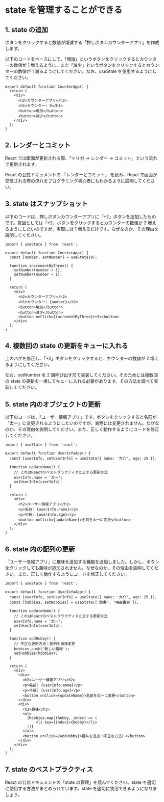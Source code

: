 

# state を管理することができる


## 1. state の追加
ボタンをクリックすると数値が増減する「押しボタンカウンターアプリ」を作成します。

以下のコードをベースにして、「増加」というボタンをクリックするとカウンターの数値が 1 増えるように、また「減少」というボタンをクリックするとカウンターの数値が 1 減るようにしてください。なお、useState を使用するようにしてください。

```
export default function CounterApp() {
  return (
    <div>
      <h2>カウンターアプリ</h2>
      <h1>カウンター: 0</h1>
      <button>増加</button>
      <button>減少</button>
    </div>
  );
}

```



## 2. レンダーとコミット
React では画面が更新される際、「トリガ → レンダー → コミット」という流れで更新されます。

React の公式ドキュメントの 「レンダーとコミット」 を読み、React で画面が交信される際の流れをプログラミング初心者にもわかるように説明してください。

## 3. state はスナップショット
以下のコードは、押しボタンカウンターアプリに「+2」ボタンを追加したものです。意図としては「+2」ボタンをクリックするとカウンターの数値が 2 増えるようにしたいのですが、実際には 1 増えるだけです。なぜなのか、その理由を説明してください。

```
import { useState } from 'react';

export default function CounterApp() {
  const [number, setNumber] = useState(0);

  function incrementByThree() {
    setNumber(number + 1);
    setNumber(number + 1);
  }

  return (
    <div>
      <h2>カウンターアプリ</h2>
      <h1>カウンター: {number}</h1>
      <button>増加</button>
      <button>減少</button>
      <button onClick={incrementByThree}>+2</button>
    </div>
  );
}

```


## 4. 複数回の state の更新をキューに入れる
上のバグを修正し、「+2」ボタンをクリックすると、カウンターの数値が 2 増えるようにしてください。

なお、setNumber を 2 回呼び出す形で実装してください。そのためには複数回の state の更新を一括してキューに入れる必要があります。その方法を調べて実装してください。

## 5. state 内のオブジェクトの更新
以下のコードは、「ユーザー情報アプリ」です。ボタンをクリックすると名前が「太一」に変更されるようにしたいのですが、実際には変更されません。なぜなのか、その理由を説明してください。また、正しく動作するようにコードを修正してください。


```
import { useState } from 'react';

export default function UserInfoApp() {
  const [userInfo, setUserInfo] = useState({ name: '大介', age: 25 });

  function updateName() {
    // これはReactのベストプラクティスに反する更新方法
    userInfo.name = '太一';
    setUserInfo(userInfo);
  }

  return (
    <div>
      <h2>ユーザー情報アプリ</h2>
      <p>名前: {userInfo.name}</p>
      <p>年齢: {userInfo.age}</p>
      <button onClick={updateName}>名前を太一に変更</button>
    </div>
  );
}

```


## 6. state 内の配列の更新

「ユーザー情報アプリ」に趣味を追加する機能を追加しました。しかし、ボタンをクリックしても趣味が追加されません。なぜなのか、その理由を説明してください。また、正しく動作するようにコードを修正してください。


```
import { useState } from 'react';

export default function UserInfoApp() {
  const [userInfo, setUserInfo] = useState({ name: '大介', age: 25 });
  const [hobbies, setHobbies] = useState(['読書', '映画鑑賞']);

  function updateName() {
    // これはReactのベストプラクティスに反する更新方法
    userInfo.name = '太一';
    setUserInfo(userInfo);
  }

  function addHobby() {
    // 不正な更新方法：配列を直接変更
    hobbies.push('新しい趣味');
    setHobbies(hobbies);
  }

  return (
    <div>
      <div>
        <h2>ユーザー情報アプリ</h2>
        <p>名前: {userInfo.name}</p>
        <p>年齢: {userInfo.age}</p>
        <button onClick={updateName}>名前を太一に変更</button>
      </div>
      <div>
        <h3>趣味</h3>
        <ul>
          {hobbies.map((hobby, index) => (
              <li key={index}>{hobby}</li>
          ))}
        </ul>
        <button onClick={addHobby}>趣味を追加（不正な方法）</button>
      </div>
    </div>
  );
}

```



## 7. state のベストプラクティス

React の公式ドキュメントの「state の管理」を読んでください。state を適切に使用する方法がまとめられています。state を適切に使用できるようになりましょう。
